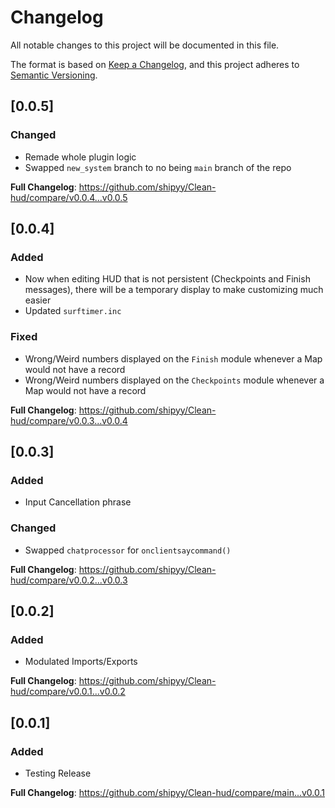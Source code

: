 # Changelog
All notable changes to this project will be documented in this file.

The format is based on [Keep a Changelog](https://keepachangelog.com/en/1.0.0/),
and this project adheres to [Semantic Versioning](https://semver.org/spec/v2.0.0.html).

## [0.0.5]

### Changed

- Remade whole plugin logic
- Swapped `new_system` branch to no being `main` branch of the repo

**Full Changelog**: https://github.com/shipyy/Clean-hud/compare/v0.0.4...v0.0.5

## [0.0.4]

### Added

- Now when editing HUD that is not persistent (Checkpoints and Finish messages), there will be a temporary display to make customizing much easier
- Updated `surftimer.inc`

### Fixed

- Wrong/Weird numbers displayed on the `Finish` module whenever a Map would not have a record
- Wrong/Weird numbers displayed on the `Checkpoints` module whenever a Map would not have a record

**Full Changelog**: https://github.com/shipyy/Clean-hud/compare/v0.0.3...v0.0.4

## [0.0.3]

### Added

- Input Cancellation phrase

### Changed

- Swapped `chatprocessor` for `onclientsaycommand()`

**Full Changelog**: https://github.com/shipyy/Clean-hud/compare/v0.0.2...v0.0.3

## [0.0.2]

### Added

- Modulated Imports/Exports

**Full Changelog**: https://github.com/shipyy/Clean-hud/compare/v0.0.1...v0.0.2


## [0.0.1]

### Added

- Testing Release

**Full Changelog**: https://github.com/shipyy/Clean-hud/compare/main...v0.0.1
